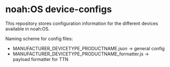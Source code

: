# noah:OS device-configs

This repository stores configuration information for the different devices available in noah:OS.

Naming scheme for config files:

- MANUFACTURER_DEVICETYPE_PRODUCTNAME.json -> general config
- MANUFACTURER_DEVICETYPE_PRODUCTNAME_formatter.js -> payload formatter for TTN
